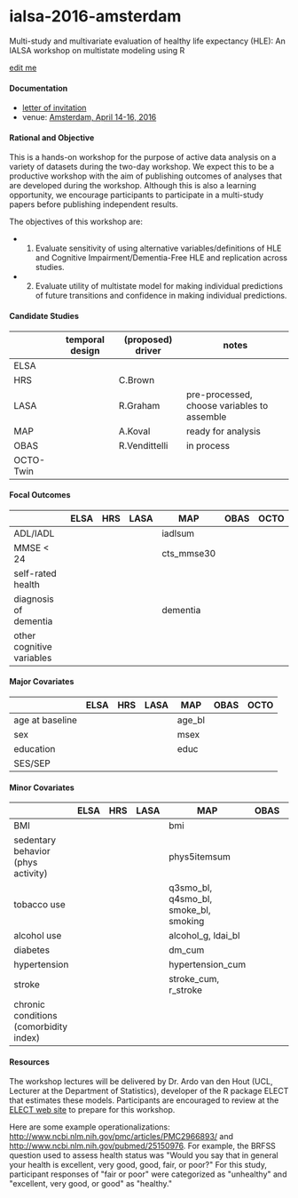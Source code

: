 # ialsa-2016-amsterdam
Multi-study and multivariate evaluation of healthy life expectancy (HLE): An IALSA workshop on multistate modeling using R 


[edit me](https://github.com/IALSA/ialsa-2016-amsterdam/edit/master/README.md)


#### Documentation
- [letter of invitation](./documentation/log/2016-03-02-invitation-letter.md)   
- venue: [Amsterdam, April 14-16, 2016](/documentation/venue.md)


#### Rational and Objective
This is a hands-on workshop for the purpose of active data analysis on a variety of datasets during the two-day workshop. We expect this to be a productive workshop with the aim of publishing outcomes of analyses that are developed during the workshop. Although this is also a learning opportunity, we encourage participants to participate in a multi-study papers before publishing independent results.

The objectives of this workshop are: 
* 1. Evaluate sensitivity of using alternative variables/definitions of HLE and Cognitive Impairment/Dementia-Free HLE and replication across studies.  
* 2. Evaluate utility of multistate model for making individual predictions of future transitions and confidence in making individual predictions.   

#### Candidate Studies
| |temporal design| (proposed) driver|notes|   
|---|---|---|---|   
|ELSA| | | |    
|HRS| |C.Brown | |    
|LASA| |R.Graham |pre-processed, choose variables to assemble |    
|MAP| |A.Koval |ready for analysis |    
|OBAS| |R.Vendittelli |in process |   
|OCTO-Twin| | | |  

#### Focal Outcomes
|  | ELSA | HRS | LASA | MAP | OBAS | OCTO |
|---|---|---|---|---|---|---|
| ADL/IADL   |   |   |   | iadlsum  |   |   |
|MMSE < 24   |   |   |   |cts_mmse30   |   |   |
|self-rated health   |   |   |   |   |   |   |
|diagnosis of dementia   |   |   |   |dementia   |   |   |
|other cognitive variables   |   |   |   |   |   |   |

#### Major Covariates
| | ELSA | HRS | LASA | MAP | OBAS | OCTO |
|---|---|---|---|---|---|---|
|age at baseline   |   |   |   | age_bl  |   |   |
|sex  |   |   |   | msex  |   |   |
|education   |   |   |   |educ   |   |   |
|SES/SEP   |   |   |   |   |   |   |

#### Minor Covariates
| | ELSA | HRS | LASA | MAP | OBAS | OCTO |
|---|---|---|---|---|---|---|
|BMI   |   |   |   |  bmi |   |   |
| sedentary behavior (phys activity)  |   |   |   | phys5itemsum  |   |   |
| tobacco use     |   |   |   |q3smo_bl, q4smo_bl, smoke_bl, smoking     |   |   |
| alcohol use    |   |   |   |  alcohol_g,  ldai_bl|   |   |
| diabetes|   |   |   | dm_cum  |   |   |
| hypertension|   |   |   | hypertension_cum  |   |   |
| stroke|   |   |   | stroke_cum, r_stroke  |   |   |
| chronic conditions (comorbidity index)|   |   |   |   |   |   |


#### Resources 

The workshop lectures will be delivered by Dr. Ardo van den Hout (UCL, Lecturer at the Department of Statistics), developer of the R package ELECT that estimates these models. Participants are encouraged to review at the [ELECT web site](http://www.ucl.ac.uk/~ucakadl/indexELECT.html ) to prepare for this workshop. 

Here are some example operationalizations: http://www.ncbi.nlm.nih.gov/pmc/articles/PMC2966893/  and  http://www.ncbi.nlm.nih.gov/pubmed/25150976. For example, the BRFSS question used to assess health status was "Would you say that in general your health is excellent, very good, good, fair, or poor?" For this study, participant responses of "fair or poor" were categorized as "unhealthy" and "excellent, very good, or good" as "healthy."
